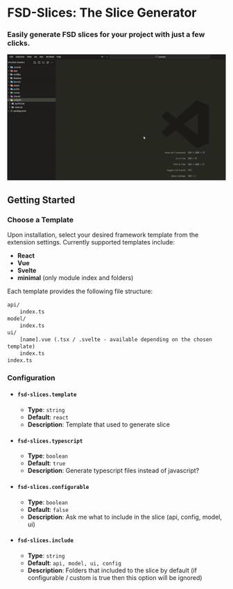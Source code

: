 # FSD-Slices: The Slice Generator

### Easily generate FSD slices for your project with just a few clicks.

![Preview](https://raw.githubusercontent.com/SbokyZahodi/fsd-slices/main/res/preview.gif)

## Getting Started

### Choose a Template

Upon installation, select your desired framework template from the extension settings. Currently supported templates include:

- **React**
- **Vue**
- **Svelte**
- **minimal** (only module index and folders)

Each template provides the following file structure:

```plaintext
api/
    index.ts
model/
    index.ts
ui/
    [name].vue (.tsx / .svelte - available depending on the chosen template)
    index.ts
index.ts
```

### Configuration

- #### `fsd-slices.template`
  - **Type**: `string`
  - **Default**: `react`
  - **Description**: Template that used to generate slice

- #### `fsd-slices.typescript`
  - **Type**: `boolean`
  - **Default**: `true`
  - **Description**: Generate typescript files instead of javascript?


- #### `fsd-slices.configurable`
  - **Type**: `boolean`
  - **Default**: `false`
  - **Description**: Ask me what to include in the slice (api, config, model, ui)


- #### `fsd-slices.include`
  - **Type**: `string`
  - **Default**: `api, model, ui, config`
  - **Description**: Folders that included to the slice by default (if configurable / custom is true then this option will be ignored)
